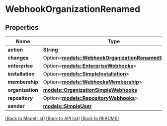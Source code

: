 # WebhookOrganizationRenamed

## Properties

Name | Type | Description | Notes
------------ | ------------- | ------------- | -------------
**action** | **String** |  | 
**changes** | Option<[**models::WebhookOrganizationRenamedChanges**](webhook_organization_renamed_changes.md)> |  | [optional]
**enterprise** | Option<[**models::EnterpriseWebhooks**](enterprise-webhooks.md)> |  | [optional]
**installation** | Option<[**models::SimpleInstallation**](simple-installation.md)> |  | [optional]
**membership** | Option<[**models::WebhooksMembership**](webhooks_membership.md)> |  | [optional]
**organization** | [**models::OrganizationSimpleWebhooks**](organization-simple-webhooks.md) |  | 
**repository** | Option<[**models::RepositoryWebhooks**](repository-webhooks.md)> |  | [optional]
**sender** | [**models::SimpleUser**](simple-user.md) |  | 

[[Back to Model list]](../README.md#documentation-for-models) [[Back to API list]](../README.md#documentation-for-api-endpoints) [[Back to README]](../README.md)


